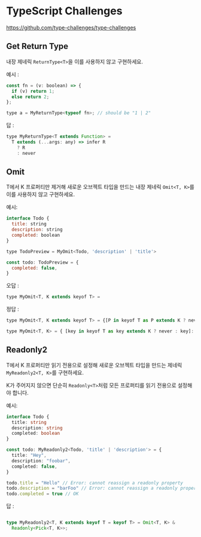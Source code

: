 # TypeScript Challenges

<https://github.com/type-challenges/type-challenges>

## Get Return Type

내장 제네릭 `ReturnType<T>`을 이를 사용하지 않고 구현하세요.

예시 :

```js
const fn = (v: boolean) => {
  if (v) return 1;
  else return 2;
};

type a = MyReturnType<typeof fn>; // should be "1 | 2"
```

답 :

```js
type MyReturnType<T extends Function> =
  T extends (...args: any) => infer R
    ? R
    : never
```

## Omit

T에서 K 프로퍼티만 제거해 새로운 오브젝트 타입을 만드는 내장 제네릭 `Omit<T, K>`를 이를 사용하지 않고 구현하세요.

예시:

```js
interface Todo {
  title: string
  description: string
  completed: boolean
}

type TodoPreview = MyOmit<Todo, 'description' | 'title'>

const todo: TodoPreview = {
  completed: false,
}
```

오답 :

```js
type MyOmit<T, K extends keyof T> = 
```

정답 :

```js
type MyOmit<T, K extends keyof T> = {[P in keyof T as P extends K ? never: P] : T[P]}

type MyOmit<T, K> = { [key in keyof T as key extends K ? never : key]: T[key] };
```

## Readonly2

T에서 K 프로퍼티만 읽기 전용으로 설정해 새로운 오브젝트 타입을 만드는 제네릭 `MyReadonly2<T, K>`를 구현하세요.

K가 주어지지 않으면 단순히 `Readonly<T>`처럼 모든 프로퍼티를 읽기 전용으로 설정해야 합니다.

예시:

```ts
interface Todo {
  title: string
  description: string
  completed: boolean
}

const todo: MyReadonly2<Todo, 'title' | 'description'> = {
  title: "Hey",
  description: "foobar",
  completed: false,
}

todo.title = "Hello" // Error: cannot reassign a readonly property
todo.description = "barFoo" // Error: cannot reassign a readonly property
todo.completed = true // OK
```

답 :

```ts

type MyReadonly2<T, K extends keyof T = keyof T> = Omit<T, K> &
  Readonly<Pick<T, K>>;
```
